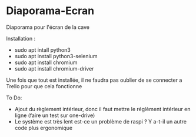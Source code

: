 # Diaporama-Ecran
Diaporama pour l'écran de la cave

Installation :
- sudo apt intall python3
- sudo apt install python3-selenium
- sudo apt install chromium
- sudo apt install chromium-driver

Une fois que tout est installée, il ne faudra pas oublier de se connecter a Trello pour que cela fonctionne


To Do:
- Ajout du règlement intérieur, donc il faut mettre le réglèment intérieur en ligne (faire un test sur one-drive)
- Le système est très lent est-ce un problème de raspi ? Y a-t-il un autre code plus ergonomique
